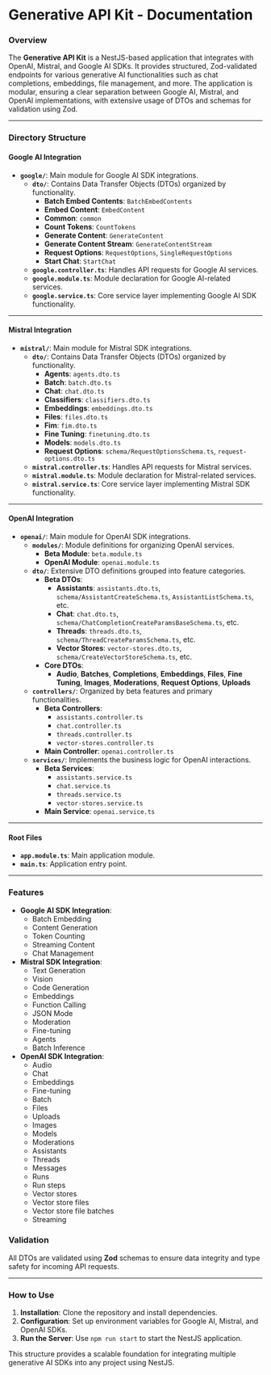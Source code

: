 # Generative API Kit - Documentation

### Overview

The **Generative API Kit** is a NestJS-based application that integrates with OpenAI, Mistral, and Google AI SDKs. It provides structured, Zod-validated endpoints for various generative AI functionalities such as chat completions, embeddings, file management, and more. The application is modular, ensuring a clear separation between Google AI, Mistral, and OpenAI implementations, with extensive usage of DTOs and schemas for validation using Zod.

---

### Directory Structure

#### Google AI Integration

* **`google/`**: Main module for Google AI SDK integrations.
  * **`dto/`**: Contains Data Transfer Objects (DTOs) organized by functionality.
    * **Batch Embed Contents**: `BatchEmbedContents`
    * **Embed Content**: `EmbedContent`
    * **Common**: `common`
    * **Count Tokens**: `CountTokens`
    * **Generate Content**: `GenerateContent`
    * **Generate Content Stream**: `GenerateContentStream`
    * **Request Options**: `RequestOptions`, `SingleRequestOptions`
    * **Start Chat**: `StartChat`
  * **`google.controller.ts`**: Handles API requests for Google AI services.
  * **`google.module.ts`**: Module declaration for Google AI-related services.
  * **`google.service.ts`**: Core service layer implementing Google AI SDK functionality.

---

#### Mistral Integration

* **`mistral/`**: Main module for Mistral SDK integrations.
  * **`dto/`**: Contains Data Transfer Objects (DTOs) organized by functionality.
    * **Agents**: `agents.dto.ts`
    * **Batch**: `batch.dto.ts`
    * **Chat**: `chat.dto.ts`
    * **Classifiers**: `classifiers.dto.ts`
    * **Embeddings**: `embeddings.dto.ts`
    * **Files**: `files.dto.ts`
    * **Fim**: `fim.dto.ts`
    * **Fine Tuning**: `finetuning.dto.ts`
    * **Models**: `models.dto.ts`
    * **Request Options**: `schema/RequestOptionsSchema.ts`, `request-options.dto.ts`
  * **`mistral.controller.ts`**: Handles API requests for Mistral services.
  * **`mistral.module.ts`**: Module declaration for Mistral-related services.
  * **`mistral.service.ts`**: Core service layer implementing Mistral SDK functionality.

---

#### OpenAI Integration

* **`openai/`**: Main module for OpenAI SDK integrations.
  * **`modules/`**: Module definitions for organizing OpenAI services.
    * **Beta Module**: `beta.module.ts`
    * **OpenAI Module**: `openai.module.ts`
  * **`dto/`**: Extensive DTO definitions grouped into feature categories.
    * **Beta DTOs**:
      * **Assistants**: `assistants.dto.ts`, `schema/AssistantCreateSchema.ts`, `AssistantListSchema.ts`, etc.
      * **Chat**: `chat.dto.ts`, `schema/ChatCompletionCreateParamsBaseSchema.ts`, etc.
      * **Threads**: `threads.dto.ts`, `schema/ThreadCreateParamsSchema.ts`, etc.
      * **Vector Stores**: `vector-stores.dto.ts`, `schema/CreateVectorStoreSchema.ts`, etc.
    * **Core DTOs**:
      * **Audio**, **Batches**, **Completions**, **Embeddings**, **Files**, **Fine Tuning**, **Images**, **Moderations**, **Request Options**, **Uploads**
  * **`controllers/`**: Organized by beta features and primary functionalities.
    * **Beta Controllers**:
      * `assistants.controller.ts`
      * `chat.controller.ts`
      * `threads.controller.ts`
      * `vector-stores.controller.ts`
    * **Main Controller**: `openai.controller.ts`
  * **`services/`**: Implements the business logic for OpenAI interactions.
    * **Beta Services**:
      * `assistants.service.ts`
      * `chat.service.ts`
      * `threads.service.ts`
      * `vector-stores.service.ts`
    * **Main Service**: `openai.service.ts`

---

#### Root Files

* **`app.module.ts`**: Main application module.
* **`main.ts`**: Application entry point.

---

### Features

* **Google AI SDK Integration**:
  * Batch Embedding
  * Content Generation
  * Token Counting
  * Streaming Content
  * Chat Management
* **Mistral SDK Integration**:
  * Text Generation
  * Vision
  * Code Generation
  * Embeddings
  * Function Calling
  * JSON Mode
  * Moderation
  * Fine-tuning
  * Agents
  * Batch Inference
* **OpenAI SDK Integration**:
  * Audio
  * Chat
  * Embeddings
  * Fine-tuning
  * Batch
  * Files
  * Uploads
  * Images
  * Models
  * Moderations
  * Assistants
  * Threads
  * Messages
  * Runs
  * Run steps
  * Vector stores
  * Vector store files
  * Vector store file batches
  * Streaming

### Validation

All DTOs are validated using **Zod** schemas to ensure data integrity and type safety for incoming API requests.

---

### How to Use

1. **Installation**: Clone the repository and install dependencies.
2. **Configuration**: Set up environment variables for Google AI, Mistral, and OpenAI SDKs.
3. **Run the Server**: Use `npm run start` to start the NestJS application.

This structure provides a scalable foundation for integrating multiple generative AI SDKs into any project using NestJS.


